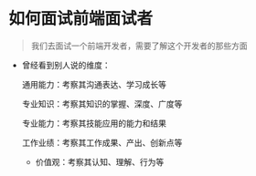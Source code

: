 # 如何面试前端面试者

>我们去面试一个前端开发者，需要了解这个开发者的那些方面


- 曾经看到别人说的维度：

   通用能力：考察其沟通表达、学习成长等

   专业知识：考察其知识的掌握、深度、广度等

   专业能力：考察其技能应用的能力和结果

   工作业绩：考察其工作成果、产出、创新点等

  - 价值观：考察其认知、理解、行为等
